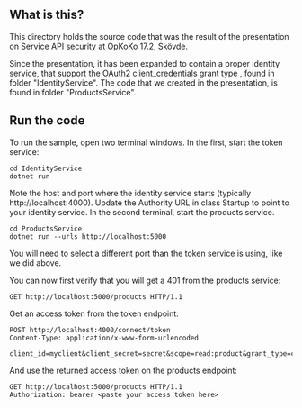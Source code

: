 What is this?
-------------

This directory holds the source code that was the result of the
presentation on Service API security at OpKoKo 17.2, Skövde.

Since the presentation, it has been expanded to contain a proper
identity service, that support the OAuth2 client_credentials grant
type , found in folder "IdentityService".  The code that we created in
the presentation, is found in folder "ProductsService".

## Run the code

To run the sample, open two terminal windows.  In the first, start the
token service:

```shell
cd IdentityService
dotnet run 
```

Note the host and port where the identity service starts (typically
http://localhost:4000).  Update the Authority URL in class Startup to
point to your identity service.  In the second terminal, start the
products service.

```shell
cd ProductsService
dotnet run --urls http://localhost:5000
```

You will need to select a different port than the token service is
using, like we did above.

You can now first verify that you will get a 401 from the products
service:

```
GET http://localhost:5000/products HTTP/1.1
```

Get an access token from the token endpoint:

```
POST http://localhost:4000/connect/token
Content-Type: application/x-www-form-urlencoded

client_id=myclient&client_secret=secret&scope=read:product&grant_type=client_credentials
```

And use the returned access token on the products endpoint:

```
GET http://localhost:5000/products HTTP/1.1
Authorization: bearer <paste your access token here>
```
